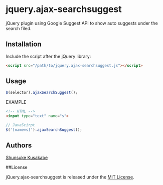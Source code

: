 jquery.ajax-searchsuggest
=========================

jQuery plugin using Google Suggest API to show auto suggests under the search filed.

## Installation

Include the script after the jQuery library:

```html
<script src="/path/to/jquery.ajax-searchsuggest.js"></script>
```

## Usage

```javascript
$(selector).ajaxSearchSuggest();
```

EXAMPLE

```html
<!-- HTML -->
<input type="text" name="s">
```

```javascript
// JavaScirpt 
$('[name=s]').ajaxSearchSuggest();
```

## Authors

[Shunsuke Kusakabe](https://github.com/shunk76)

##License

jQuery.ajax-searchsuggest is released under the [MIT License](http://opensource.org/licenses/MIT).
